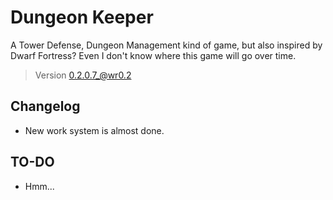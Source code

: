 # Dungeon Keeper

A Tower Defense, Dungeon Management kind of game, but also inspired by Dwarf Fortress? Even I don't know where this game will go over time.

> Version 0.2.0.7_@wr0.2

## Changelog

- New work system is almost done.

## TO-DO

- Hmm...